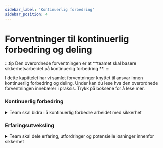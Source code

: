 ```yaml
---
sidebar_label: 'Kontinuerlig forbedring'
sidebar_position: 4
---
```


# Forventninger til kontinuerlig forbedring og deling



:::tip
Den overordnede forventningen er at **teamet skal basere sikkerhetsarbeidet på kontinuerlig forbedring **. 
:::

I dette kapittelet har vi samlet forventninger knyttet til ansvar innen kontinuerlig forbedring og deling. Under kan du lese hva den overordnede forventningen innebærer i praksis. Trykk på boksene for å lese mer. 

### Kontinuerlig forbedring
<details>
  <summary>Team skal bidra i å kontinuerlig forbedre arbeidet med sikkerhet </summary>
</details>


### Erfaringsutveksling
<details>
  <summary>Team skal dele erfaring, utfordringer og potensielle løsninger innenfor sikkerhet</summary>
</details>

